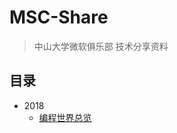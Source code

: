 # MSC-Share

> 中山大学微软俱乐部 技术分享资料

## 目录

- 2018
  - [编程世界总览](https://github.com/SYSU-MSC-Studio/Share/tree/master/Programming-World)

